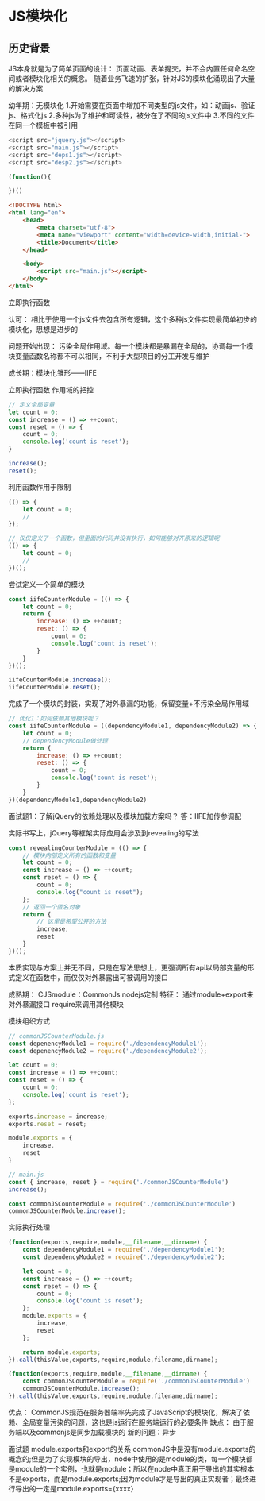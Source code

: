 # JS模块化
## 历史背景
JS本身就是为了简单页面的设计：
页面动画、表单提交，并不会内置任何命名空间或者模块化相关的概念。
随着业务飞速的扩张，针对JS的模块化涌现出了大量的解决方案

幼年期：无模块化
1.开始需要在页面中增加不同类型的js文件，如：动画js、验证js、格式化js
2.多种js为了维护和可读性，被分在了不同的js文件中
3.不同的文件在同一个模板中被引用

```js
<script src="jquery.js"></script>
<script src="main.js"></script>
<script src="deps1.js"></script>
<script src="desp2.js"></script>
```

<!-- main.js -->
```js
(function(){

})()
```
<!-- index.html -->
```html
<!DOCTYPE html>
<html lang="en">
    <head>
        <meta charset="utf-8">
        <meta name="viewport" content="width=device-width,initial-">
        <title>Document</title>
    </head>

    <body>
        <script src="main.js"></script>
    </body>
</html>
```

立即执行函数

认可：
相比于使用一个js文件去包含所有逻辑，这个多种js文件实现最简单初步的模块化，思想是进步的

问题开始出现：
污染全局作用域。每一个模块都是暴漏在全局的，协调每一个模块变量函数名称都不可以相同，不利于大型项目的分工开发与维护


成长期：模块化雏形——IIFE

立即执行函数
作用域的把控
```js
// 定义全局变量
let count = 0;
const increase = () => ++count;
const reset = () => {
    count = 0;
    console.log('count is reset');
}

increase();
reset();
```

利用函数作用于限制
```js
(() => {
    let count = 0;
    //
});

// 仅仅定义了一个函数，但里面的代码并没有执行，如何能够对齐原来的逻辑呢
(() => {
    let count = 0;
    // 
})();
```

尝试定义一个简单的模块
```js
const iifeCounterModule = (() => {
    let count = 0;
    return {
        increase: () => ++count;
        reset: () => {
            count = 0;
            console.log('count is reset');
        }
    }
})();

iifeCounterModule.increase();
iifeCounterModule.reset();
```
完成了一个模块的封装，实现了对外暴漏的功能，保留变量+不污染全局作用域
```js
// 优化1：如何依赖其他模块呢？
const iifeCounterModule = ((dependencyModule1, dependencyModule2) => {
    let count = 0;
    // dependencyModule做处理
    return {
        increase: () => ++count;
        reset: () => {
            count = 0;
            console.log('count is reset');
        }
    }
})(dependencyModule1,dependencyModule2)
```

面试题1：了解jQuery的依赖处理以及模块加载方案吗？
答：IIFE加传参调配

实际书写上，jQuery等框架实际应用会涉及到revealing的写法
```js
const revealingCounterModule = (() => {
    // 模块内部定义所有的函数和变量
    let count = 0;
    const increase = () => ++count;
    const reset = () => {
        count = 0;
        console.log("count is reset");
    };
    // 返回一个匿名对象
    return {
        // 这里是希望公开的方法
        increase,
        reset
    }
})();
```
本质实现与方案上并无不同，只是在写法思想上，更强调所有api以局部变量的形式定义在函数中，而仅仅对外暴露出可被调用的接口

成熟期：
CJSmodule：CommonJs
nodejs定制
特征：
通过module+export来对外暴漏接口
require来调用其他模块

模块组织方式
```js
// commonJSCounterModule.js
const depenencyModule1 = require('./dependencyModule1');
const depenencyModule2 = require('./dependencyModule2');

let count = 0;
const increase = () => ++count;
const reset = () => {
    count = 0;
    console.log('count is reset');
};

exports.increase = increase;
exports.reset = reset;

module.exports = {
    increase,
    reset
}

// main.js
const { increase, reset } = require('./commonJSCounterModule')
increase();

const commonJSCounterModule = require('./commonJSCounterModule')
commonJSCounterModule.increase();
```
实际执行处理

```js
(function(exports,require,module,__filename,__dirname) {
    const dependencyModule1 = require('./dependencyModule1');
    const dependencyModule2 = require('./dependencyModule2');

    let count = 0;
    const increase = () => ++count;
    const reset = () => {
        count = 0;
        console.log('count is reset');
    };
    module.exports = {
        increase,
        reset
    };

    return module.exports;
}).call(thisValue,exports,require,module,filename,dirname);

(function(exports,require,module,__filename,__dirname) {
    const commonJSCounterModule = require('./commonJSCounterModule')
    commonJSCounterModule.increase();
}).call(thisValue,exports,require,module,filename,dirname);
```

优点：
CommonJS规范在服务器端率先完成了JavaScript的模块化，解决了依赖、全局变量污染的问题，这也是js运行在服务端运行的必要条件
缺点：
由于服务端以及commonjs是同步加载模块的
新的问题：异步

面试题
module.exports和export的关系
commonJS中是没有module.exports的概念的;但是为了实现模块的导出，node中使用的是module的类，每一个模块都是module的一个实例，也就是module；所以在node中真正用于导出的其实根本不是exports，而是module.exports;因为module才是导出的真正实现者；最终进行导出的一定是module.exports={xxxx}
